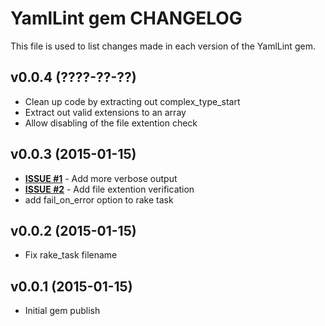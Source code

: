 YamlLint gem CHANGELOG
======================
This file is used to list changes made in each version of the YamlLint gem.

v0.0.4 (????-??-??)
-------------------
- Clean up code by extracting out complex_type_start
- Extract out valid extensions to an array
- Allow disabling of the file extention check

v0.0.3 (2015-01-15)
-------------------
- **[ISSUE #1](https://github.com/shortdudey123/yamllint/issues/1)** - Add more verbose output
- **[ISSUE #2](https://github.com/shortdudey123/yamllint/issues/2)** - Add file extention verification
- add fail_on_error option to rake task

v0.0.2 (2015-01-15)
-------------------
- Fix rake_task filename

v0.0.1 (2015-01-15)
-------------------
- Initial gem publish

